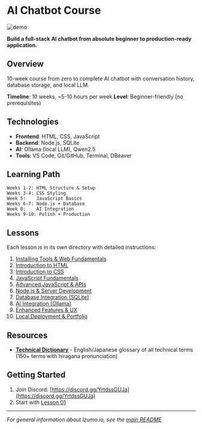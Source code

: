 # AI Chatbot Course

![demo](./ai-chatbot-demo.png)

**Build a full-stack AI chatbot from absolute beginner to production-ready application.**

## Overview

10-week course from zero to complete AI chatbot with conversation history, database storage, and local LLM.

**Timeline**: 10 weeks, ~5-10 hours per week
**Level**: Beginner-friendly (no prerequisites)

## Technologies

- **Frontend**: HTML, CSS, JavaScript
- **Backend**: Node.js, SQLite
- **AI**: Ollama (local LLM), Qwen2.5
- **Tools**: VS Code, Git/GitHub, Terminal, DBeaver

## Learning Path

```
Weeks 1-2: HTML Structure & Setup
Weeks 3-4: CSS Styling
Week 5:    JavaScript Basics
Weeks 6-7: Node.js + Database
Week 8:    AI Integration
Weeks 9-10: Polish + Production
```

## Lessons

Each lesson is in its own directory with detailed instructions:

1. [Installing Tools & Web Fundamentals](./lesson-01/)
2. [Introduction to HTML](./lesson-02/)
3. [Introduction to CSS](./lesson-03/)
4. [JavaScript Fundamentals](./lesson-04/)
5. [Advanced JavaScript & APIs](./lesson-05/)
6. [Node.js & Server Development](./lesson-06/)
7. [Database Integration (SQLite)](./lesson-07/)
8. [AI Integration (Ollama)](./lesson-08/)
9. [Enhanced Features & UX](./lesson-09/)
10. [Local Deployment & Portfolio](./lesson-10/)

## Resources

- **[Technical Dictionary](./DICTIONARY.md)** - English/Japanese glossary of all technical terms (150+ terms with hiragana pronunciation)

## Getting Started

1. Join Discord: [https://discord.gg/YrtdssGUJa](https://discord.gg/YrtdssGUJa)
2. Start with [Lesson 01](./lesson-01/)

---

*For general information about Izumo.io, see the [main README](../README.md)*
